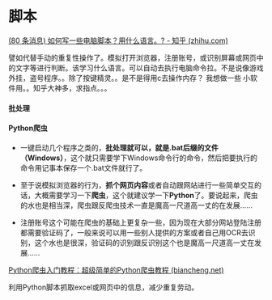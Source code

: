 # 脚本

[(80 条消息) 如何写一些电脑脚本？用什么语言。? - 知乎 (zhihu.com)](https://www.zhihu.com/question/37956926)

譬如代替手动的重复性操作了。模拟打开浏览器，注册账号，或识别屏幕或网页中的文字等进行判断。该学习什么语言。可以自动去执行电脑命令拉。不是说像游戏外挂，盗号程序。。除了按键精灵。。是不是得用c去操作内存？ 我想做一些 小软件用。。知乎大神多，求指点。。。



#### 批处理

#### Python爬虫

- 一键启动几个程序之类的，**批处理就可以，就是.bat后缀的文件（Windows）**，这个就只需要学下Windows命令行的命令，然后把要执行的命令用记事本保存一个.bat文件就行了。


- 至于说模拟浏览器的行为，**抓个网页内容**或者自动跟网站进行一些简单交互的话，大概需要学习一下**爬虫**，这个就建议学一下**Python**了。要说起来，爬虫的水也是相当深，爬虫跟反爬虫技术一直是魔高一尺道高一丈的在发展……


- 注册账号这个可能在爬虫的基础上更复杂一些，因为现在大部分网站登陆注册都需要验证码了，一般来说可以用一些别人提供的方案或者自己用OCR去识别，这个水也是很深，验证码的识别跟反识别这个也是魔高一尺道高一丈在发展……



[Python爬虫入门教程：超级简单的Python爬虫教程 (biancheng.net)](http://c.biancheng.net/view/2011.html)

利用Python脚本抓取excel或网页中的信息，减少重复劳动。





